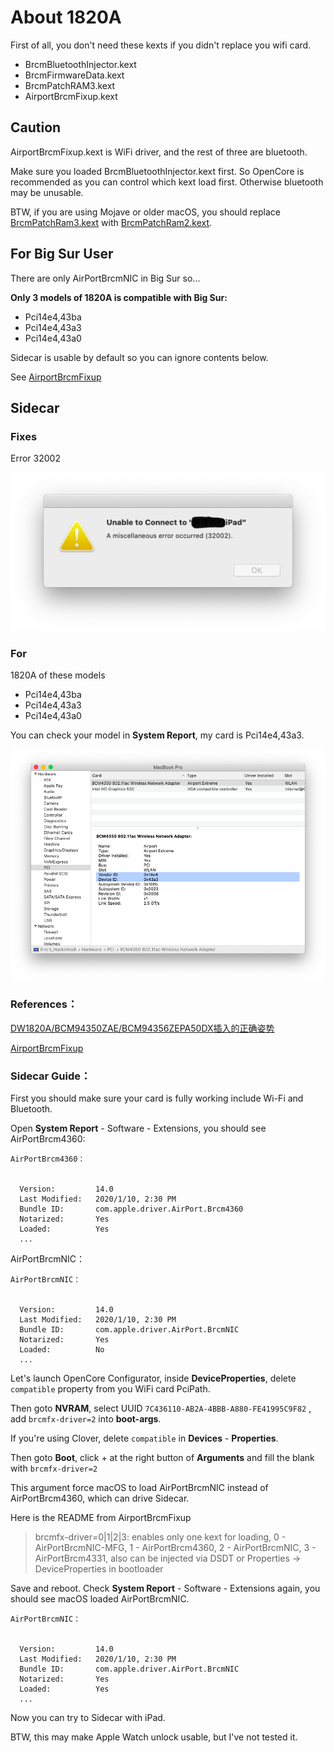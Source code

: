 # About 1820A

First of all, you don't need these kexts if you didn't replace you wifi card.

- BrcmBluetoothInjector.kext
- BrcmFirmwareData.kext
- BrcmPatchRAM3.kext
- AirportBrcmFixup.kext



## Caution

AirportBrcmFixup.kext is WiFi driver, and the rest of three are bluetooth. 

Make sure you loaded BrcmBluetoothInjector.kext first. So OpenCore is recommended as you can control which kext load first. Otherwise bluetooth may be unusable.

BTW, if you are using Mojave or older macOS, you should replace [BrcmPatchRam3.kext](http://7.daliansky.net/DW1820A/DW1820A_BT_for_Catalina_v2.5.3.zip) with [BrcmPatchRam2.kext](http://7.daliansky.net/DW1820A/DW1820A_BT_for_Mojave_v2.5.3.zip).



## For Big Sur User

There are only AirPortBrcmNIC in Big Sur so...

**Only 3 models of 1820A is compatible with Big Sur:**

- Pci14e4,43ba
- Pci14e4,43a3
- Pci14e4,43a0

Sidecar is usable by default so you can ignore contents below.

See [AirportBrcmFixup](https://github.com/acidanthera/AirportBrcmFixup)



## Sidecar

### Fixes

Error 32002

![5](img/5.png)

### For

1820A of these models

- Pci14e4,43ba
- Pci14e4,43a3
- Pci14e4,43a0

You can check your model in **System Report**, my card is Pci14e4,43a3.

![](img/1.png)



### References：

[DW1820A/BCM94350ZAE/BCM94356ZEPA50DX插入的正确姿势](https://blog.daliansky.net/DW1820A_BCM94350ZAE-driver-inserts-the-correct-posture.html)

[AirportBrcmFixup](https://github.com/acidanthera/AirportBrcmFixup)



### Sidecar Guide：

First you should make sure your card is fully working include Wi-Fi and Bluetooth. 

Open **System Report** - Software - Extensions, you should see AirPortBrcm4360:

```
AirPortBrcm4360：


  Version:         14.0
  Last Modified:   2020/1/10, 2:30 PM
  Bundle ID:       com.apple.driver.AirPort.Brcm4360
  Notarized:       Yes
  Loaded:          Yes
  ...
```

AirPortBrcmNIC：

```
AirPortBrcmNIC：


  Version:         14.0
  Last Modified:   2020/1/10, 2:30 PM
  Bundle ID:       com.apple.driver.AirPort.BrcmNIC
  Notarized:       Yes
  Loaded:          No
  ...
```

Let's launch OpenCore Configurator, inside **DeviceProperties**, delete `compatible` property from you WiFi card PciPath. 

Then goto **NVRAM**, select UUID `7C436110-AB2A-4BBB-A880-FE41995C9F82` , add `brcmfx-driver=2` into **boot-args**. 



If you're using Clover, delete `compatible` in **Devices** - **Properties**. 

Then goto **Boot**, click + at the right button of **Arguments** and fill the blank with `brcmfx-driver=2` 



This argument force macOS to load AirPortBrcmNIC instead of AirPortBrcm4360, which can drive Sidecar. 

Here is the README from AirportBrcmFixup

> brcmfx-driver=0|1|2|3: enables only one kext for loading, 0 - AirPortBrcmNIC-MFG, 1 - AirPortBrcm4360, 2 - AirPortBrcmNIC, 3 - AirPortBrcm4331, also can be injected via DSDT or Properties → DeviceProperties in bootloader

Save and reboot. Check **System Report** - Software - Extensions again, you should see macOS loaded AirPortBrcmNIC. 

```
AirPortBrcmNIC：


  Version:         14.0
  Last Modified:   2020/1/10, 2:30 PM
  Bundle ID:       com.apple.driver.AirPort.BrcmNIC
  Notarized:       Yes
  Loaded:          Yes
  ...
```

Now you can try to Sidecar with iPad. 

BTW, this may make Apple Watch unlock usable, but I've not tested it.



 